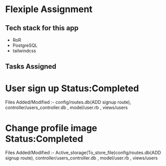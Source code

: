 # Flexiple Assignment

## Tech stack for this app

- RoR
- PostgreSQL
- tailwindcss

## Tasks Assigned

# User sign up Status:Completed 

Files Added/Modified :- config/routes.db(ADD signup route), controller/users_controller.db , model/user.rb , views/users

# Change profile image Status:Completed 

Files Added/Modified :- Active_storage(To_store_file)config/routes.db(ADD signup route), controller/users_controller.db , model/user.rb , views/users

